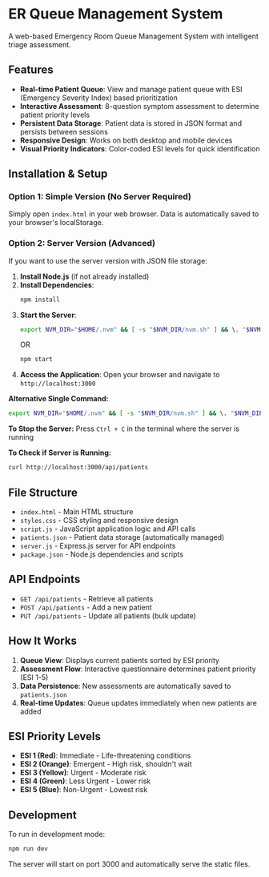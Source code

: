 # ER Queue Management System

A web-based Emergency Room Queue Management System with intelligent triage assessment.

## Features

- **Real-time Patient Queue**: View and manage patient queue with ESI (Emergency Severity Index) based prioritization
- **Interactive Assessment**: 8-question symptom assessment to determine patient priority levels
- **Persistent Data Storage**: Patient data is stored in JSON format and persists between sessions
- **Responsive Design**: Works on both desktop and mobile devices
- **Visual Priority Indicators**: Color-coded ESI levels for quick identification

## Installation & Setup

### Option 1: Simple Version (No Server Required)
Simply open `index.html` in your web browser. Data is automatically saved to your browser's localStorage.

### Option 2: Server Version (Advanced)
If you want to use the server version with JSON file storage:

1. **Install Node.js** (if not already installed)
2. **Install Dependencies**:
   ```bash
   npm install
   ```
3. **Start the Server**:
   ```bash
   export NVM_DIR="$HOME/.nvm" && [ -s "$NVM_DIR/nvm.sh" ] && \. "$NVM_DIR/nvm.sh" && npm start
   ```
   OR
   ```bash
   npm start
   ```
5. **Access the Application**:
   Open your browser and navigate to `http://localhost:3000`

**Alternative Single Command:**
```bash
export NVM_DIR="$HOME/.nvm" && [ -s "$NVM_DIR/nvm.sh" ] && \. "$NVM_DIR/nvm.sh" && npm start
```

**To Stop the Server:**
Press `Ctrl + C` in the terminal where the server is running

**To Check if Server is Running:**
```bash
curl http://localhost:3000/api/patients
```

## File Structure

- `index.html` - Main HTML structure
- `styles.css` - CSS styling and responsive design
- `script.js` - JavaScript application logic and API calls
- `patients.json` - Patient data storage (automatically managed)
- `server.js` - Express.js server for API endpoints
- `package.json` - Node.js dependencies and scripts

## API Endpoints

- `GET /api/patients` - Retrieve all patients
- `POST /api/patients` - Add a new patient
- `PUT /api/patients` - Update all patients (bulk update)

## How It Works

1. **Queue View**: Displays current patients sorted by ESI priority
2. **Assessment Flow**: Interactive questionnaire determines patient priority (ESI 1-5)
3. **Data Persistence**: New assessments are automatically saved to `patients.json`
4. **Real-time Updates**: Queue updates immediately when new patients are added

## ESI Priority Levels

- **ESI 1 (Red)**: Immediate - Life-threatening conditions
- **ESI 2 (Orange)**: Emergent - High risk, shouldn't wait
- **ESI 3 (Yellow)**: Urgent - Moderate risk
- **ESI 4 (Green)**: Less Urgent - Lower risk
- **ESI 5 (Blue)**: Non-Urgent - Lowest risk

## Development

To run in development mode:
```bash
npm run dev
```

The server will start on port 3000 and automatically serve the static files.
